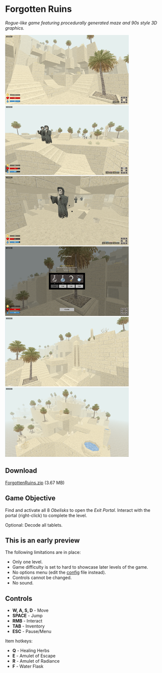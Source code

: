 
# Forgotten Ruins

_Rogue-like game featuring procedurally generated maze and 90s style 3D graphics._

[![1](screenshots/thumbs/1.png)](https://raw.githubusercontent.com/ashurrafiev/ForgottenRuins/master/screenshots/1.png)
[![2](screenshots/thumbs/2.png)](https://raw.githubusercontent.com/ashurrafiev/ForgottenRuins/master/screenshots/2.png)
[![3](screenshots/thumbs/3.png)](https://raw.githubusercontent.com/ashurrafiev/ForgottenRuins/master/screenshots/3.png)
[![4](screenshots/thumbs/4.png)](https://raw.githubusercontent.com/ashurrafiev/ForgottenRuins/master/screenshots/4.png)
[![5](screenshots/thumbs/5.png)](https://raw.githubusercontent.com/ashurrafiev/ForgottenRuins/master/screenshots/5.png)
[![6](screenshots/thumbs/6.png)](https://raw.githubusercontent.com/ashurrafiev/ForgottenRuins/master/screenshots/6.png)

## Download

[ForgottenRuins.zip](https://github.com/ashurrafiev/ForgottenRuins/releases/download/pre-a.0.5/ForgottenRuins.zip) (3.67 MB)

## Game Objective

Find and activate all 8 _Obelisks_ to open the _Exit Portal_. Interact with the portal (right-click) to complete the level.

Optional: Decode all tablets.

## This is an early preview

The following limitations are in place:

* Only one level.
* Game difficulty is set to hard to showcase later levels of the game.
* No options menu (edit the [config](ruins.cfg) file instead).
* Controls cannot be changed.
* No sound.

## Controls

* **W, A, S, D** - Move
* **SPACE** - Jump
* **RMB** - Interact
* **TAB** - Inventory
* **ESC** - Pause/Menu

Item hotkeys:

* **Q** - Healing Herbs
* **E** - Amulet of Escape
* **R** - Amulet of Radiance
* **F** - Water Flask
